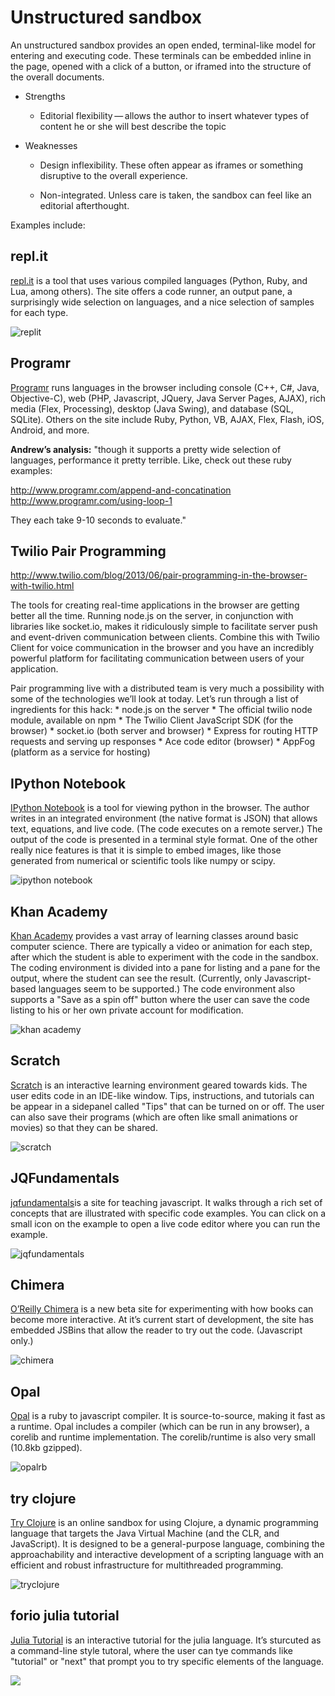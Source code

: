 Unstructured sandbox
====================

An unstructured sandbox provides an open ended, terminal-like model for
entering and executing code. These terminals can be embedded inline in
the page, opened with a click of a button, or iframed into the structure
of the overall documents.

-   Strengths

    -   Editorial flexibility — allows the author to insert whatever
        types of content he or she will best describe the topic

-   Weaknesses

    -   Design inflexibility. These often appear as iframes or something
        disruptive to the overall experience.

    -   Non-integrated. Unless care is taken, the sandbox can feel like
        an editorial afterthought.

Examples include:

repl.it
-------

[repl.it](http://repl.it/) is a tool that uses various compiled
languages (Python, Ruby, and Lua, among others). The site offers a code
runner, an output pane, a surprisingly wide selection on languages, and
a nice selection of samples for each type.

![replit](images/replit.png)

Programr
--------

[Programr](http://www.programr.com/) runs languages in the browser
including console (C++, C\#, Java, Objective-C), web (PHP, Javascript,
JQuery, Java Server Pages, AJAX), rich media (Flex, Processing), desktop
(Java Swing), and database (SQL, SQLite). Others on the site include
Ruby, Python, VB, AJAX, Flex, Flash, iOS, Android, and more.

**Andrew’s analysis:** "though it supports a pretty wide selection of
languages, performance it pretty terrible. Like, check out these ruby
examples:

<http://www.programr.com/append-and-concatination>
<http://www.programr.com/using-loop-1>

They each take 9-10 seconds to evaluate."

Twilio Pair Programming
-----------------------

<http://www.twilio.com/blog/2013/06/pair-programming-in-the-browser-with-twilio.html>

The tools for creating real-time applications in the browser are getting
better all the time. Running node.js on the server, in conjunction with
libraries like socket.io, makes it ridiculously simple to facilitate
server push and event-driven communication between clients. Combine this
with Twilio Client for voice communication in the browser and you have
an incredibly powerful platform for facilitating communication between
users of your application.

Pair programming live with a distributed team is very much a possibility
with some of the technologies we’ll look at today. Let’s run through a
list of ingredients for this hack: \* node.js on the server \* The
official twilio node module, available on npm \* The Twilio Client
JavaScript SDK (for the browser) \* socket.io (both server and browser)
\* Express for routing HTTP requests and serving up responses \* Ace
code editor (browser) \* AppFog (platform as a service for hosting)

IPython Notebook
----------------

[IPython Notebook](http://ipython.org/notebook.html) is a tool for
viewing python in the browser. The author writes in an integrated
environment (the native format is JSON) that allows text, equations, and
live code. (The code executes on a remote server.) The output of the
code is presented in a terminal style format. One of the other really
nice features is that it is simple to embed images, like those generated
from numerical or scientific tools like numpy or scipy.

![ipython notebook](images/ipython_notebook.png)

Khan Academy
------------

[Khan Academy](https://www.khanacademy.org) provides a vast array of
learning classes around basic computer science. There are typically a
video or animation for each step, after which the student is able to
experiment with the code in the sandbox. The coding environment is
divided into a pane for listing and a pane for the output, where the
student can see the result. (Currently, only Javascript-based languages
seem to be supported.) The code environment also supports a "Save as a
spin off" button where the user can save the code listing to his or her
own private account for modification.

![khan academy](images/khan_academy.png)

Scratch
-------

[Scratch](http://scratch.mit.edu/projects/editor/?tip_bar=getStarted) is
an interactive learning environment geared towards kids. The user edits
code in an IDE-like window. Tips, instructions, and tutorials can be
appear in a sidepanel called "Tips" that can be turned on or off. The
user can also save their programs (which are often like small animations
or movies) so that they can be shared.

![scratch](images/scratch.png)

JQFundamentals
--------------

[jqfundamentals](http://jqfundamentals.com/)is a site for teaching
javascript. It walks through a rich set of concepts that are illustrated
with specific code examples. You can click on a small icon on the
example to open a live code editor where you can run the example.

![jqfundamentals](images/jqfundamentals.png)

Chimera
-------

[O’Reilly Chimera](http://chimera.labs.oreilly.com/) is a new beta site
for experimenting with how books can become more interactive. At it’s
current start of development, the site has embedded JSBins that allow
the reader to try out the code. (Javascript only.)

![chimera](images/chimera.png)

Opal
----

[Opal](http://opalrb.org/) is a ruby to javascript compiler. It is
source-to-source, making it fast as a runtime. Opal includes a compiler
(which can be run in any browser), a corelib and runtime implementation.
The corelib/runtime is also very small (10.8kb gzipped).

![opalrb](images/opalrb.png)

try clojure
-----------

[Try Clojure](http://tryclj.com/) is an online sandbox for using
Clojure, a dynamic programming language that targets the Java Virtual
Machine (and the CLR, and JavaScript). It is designed to be a
general-purpose language, combining the approachability and interactive
development of a scripting language with an efficient and robust
infrastructure for multithreaded programming.

![tryclojure](images/tryclojure.png)

forio julia tutorial
--------------------

[Julia Tutorial](http://forio.com/julia/repl/) is an interactive
tutorial for the julia language. It’s sturcuted as a command-line style
tutoral, where the user can tye commands like "tutorial" or "next" that
prompt you to try specific elements of the language.

![](images/golang_forio_tutorial.png)
